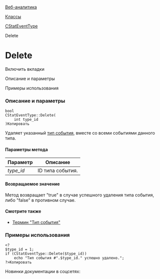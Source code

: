 [Веб-аналитика](/api_help/statistic/index.php)

[Классы](/api_help/statistic/classes/index.php)

[CStatEventType](/api_help/statistic/classes/cstateventtype/index.php)

Delete

Delete
======

Включить вкладки

Описание и параметры

Примеры использования

### Описание и параметры

```
bool
CStatEventType::Delete(
	int type_id
)Копировать
```

Удаляет указанный [тип события](/api_help/statistic/terms.php#event_type), вместе со всеми событиями данного типа.

#### Параметры метода

| Параметр | Описание |
| --- | --- |
| *type\_id* | ID типа события. |

#### Возвращаемое значение

Метод возвращает "true" в случае успешного удаления типа события, либо "false" в противном случае.

#### Смотрите также

* [Термин "Тип события"](/api_help/statistic/terms.php#event_type)

### Примеры использования

```
<?
$type_id = 1;
if (CStatEventType::Delete($type_id)) 
	echo "Тип события #".$type_id." успешно удалено.";
?>Копировать
```

Новинки документации в соцсетях: